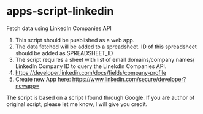 # apps-script-linkedin
Fetch data using LinkedIn Companies API

1. This script should be pusblished as a web app.
2. The data fetched will be added to a spreadsheet. ID of this spreadsheet should be added as SPREADSHEET_ID
3. The script requires a sheet with list of email domains/company names/ LinkedIn Company ID to query the LinekdIn Companies API.
4. https://developer.linkedin.com/docs/fields/company-profile
5. Create new App here: https://www.linkedin.com/secure/developer?newapp=

The script is based on a script I found through Google. If you are author of original script, please let me know, I will give you credit.
